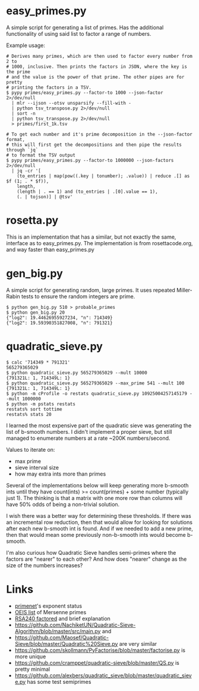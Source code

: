 # easy_primes.py

A simple script for generating a list of primes. Has the additional
functionality of using said list to factor a range of numbers.

Example usage:
```
# Derives many primes, which are then used to factor every number from 2 to
# 1000, inclusive. Then prints the factors in JSON, where the key is the prime
# and the value is the power of that prime. The other pipes are for pretty
# printing the factors in a TSV.
$ pypy primes/easy_primes.py --factor-to 1000 --json-factor 2>/dev/null
  | mlr --ijson --otsv unsparsify --fill-with -
  | python tsv_transpose.py 2>/dev/null
  | sort -n
  | python tsv_transpose.py 2>/dev/null
  > primes/first_1k.tsv

# To get each number and it's prime decomposition in the --json-factor format,
# this will first get the decompositions and then pipe the results through `jq`
# to format the TSV output
$ pypy primes/easy_primes.py --factor-to 1000000 --json-factors 2>/dev/null
  | jq -cr '[
    (to_entries | map(pow((.key | tonumber); .value)) | reduce .[] as $f (1; . * $f)),
    length,
    (length | . == 1) and (to_entries | .[0].value == 1),
    (. | tojson)] | @tsv'
```

# rosetta.py

This is an implementation that has a similar, but not exactly the same, interface
as to easy_primes.py. The implementation is from rosettacode.org, and way faster
than easy_primes.py

# gen_big.py

A simple script for generating random, large primes. It uses repeated
Miller-Rabin tests to ensure the random integers are prime.

```
$ python gen_big.py 510 > probable_primes
$ python gen_big.py 20
{"log2": 19.44626955927234, "n": 714349}
{"log2": 19.59390351827008, "n": 791321}
```

# quadratic_sieve.py

```
$ calc '714349 * 791321'
565279365029
$ python quadratic_sieve.py 565279365029 --mult 10000
{791321L: 1, 714349L: 1}
$ python quadratic_sieve.py 565279365029 --max_prime 541 --mult 100
{791321L: 1, 714349L: 1}
$ python -m cProfile -o restats quadratic_sieve.py 10925004257145179 --mult 1000000
$ python -m pstats restats
restats% sort tottime
restats% stats 20
```

I learned the most expensive part of the quadratic sieve was generating the
list of b-smooth numbers. I didn't implement a proper sieve, but still managed
to enumerate numbers at a rate ~200K numbers/second.

Values to iterate on:
* max prime
* sieve interval size
* how may extra ints more than primes

Several of the implementations below will keep generating more b-smooth ints
until they have count(ints) >= count(primes) + some number (typically just 1).
The thinking is that a matrix with one more row than columns will have 50%
odds of being a non-trivial solution.

I wish there was a better way for determining these thresholds. If there was
an incremental row reduction, then that would allow for looking for solutions
after each new b-smooth int is found. And if we needed to add a new prime,
then that would mean some previously non-b-smooth ints would become b-smooth.

I'm also curious how Quadratic Sieve handles semi-primes where the factors are
"nearer" to each other? And how does "nearer" change as the size of the numbers
increases?

# Links

* [primenet](https://www.mersenne.org/primenet/)'s exponent status
* [OEIS list](https://oeis.org/A000043/list) of Mersenne primes
* [RSA240 factored](https://lists.gforge.inria.fr/pipermail/cado-nfs-discuss/2019-December/001139.html) and brief explanation
* https://github.com/NachiketUN/Quadratic-Sieve-Algorithm/blob/master/src/main.py and
* https://github.com/Maosef/Quadratic-Sieve/blob/master/Quadratic%20Sieve.py are very similar
* https://github.com/skollmann/PyFactorise/blob/master/factorise.py is more unique
* https://github.com/cramppet/quadratic-sieve/blob/master/QS.py is pretty minimal
* https://github.com/alexbers/quadratic_sieve/blob/master/quadratic_sieve.py has some test semiprimes

